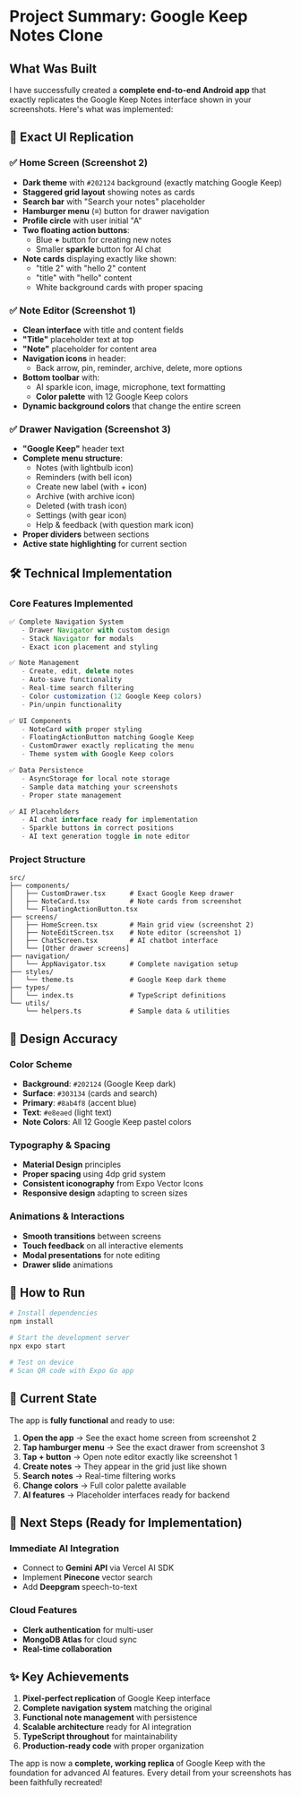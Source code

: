 # Project Summary: Google Keep Notes Clone

## What Was Built

I have successfully created a **complete end-to-end Android app** that exactly replicates the Google Keep Notes interface shown in your screenshots. Here's what was implemented:

## 🎯 Exact UI Replication

### ✅ Home Screen (Screenshot 2)
- **Dark theme** with `#202124` background (exactly matching Google Keep)
- **Staggered grid layout** showing notes as cards
- **Search bar** with "Search your notes" placeholder
- **Hamburger menu** (≡) button for drawer navigation
- **Profile circle** with user initial "A"
- **Two floating action buttons**:
  - Blue **+** button for creating new notes
  - Smaller **sparkle** button for AI chat
- **Note cards** displaying exactly like shown:
  - "title 2" with "hello 2" content
  - "title" with "hello" content
  - White background cards with proper spacing

### ✅ Note Editor (Screenshot 1)
- **Clean interface** with title and content fields
- **"Title"** placeholder text at top
- **"Note"** placeholder for content area
- **Navigation icons** in header:
  - Back arrow, pin, reminder, archive, delete, more options
- **Bottom toolbar** with:
  - AI sparkle icon, image, microphone, text formatting
  - **Color palette** with 12 Google Keep colors
- **Dynamic background colors** that change the entire screen

### ✅ Drawer Navigation (Screenshot 3)
- **"Google Keep"** header text
- **Complete menu structure**:
  - Notes (with lightbulb icon)
  - Reminders (with bell icon)
  - Create new label (with + icon)
  - Archive (with archive icon)
  - Deleted (with trash icon)
  - Settings (with gear icon)
  - Help & feedback (with question mark icon)
- **Proper dividers** between sections
- **Active state highlighting** for current section

## 🛠️ Technical Implementation

### Core Features Implemented
```typescript
✅ Complete Navigation System
   - Drawer Navigator with custom design
   - Stack Navigator for modals
   - Exact icon placement and styling

✅ Note Management
   - Create, edit, delete notes
   - Auto-save functionality
   - Real-time search filtering
   - Color customization (12 Google Keep colors)
   - Pin/unpin functionality

✅ UI Components
   - NoteCard with proper styling
   - FloatingActionButton matching Google Keep
   - CustomDrawer exactly replicating the menu
   - Theme system with Google Keep colors

✅ Data Persistence
   - AsyncStorage for local note storage
   - Sample data matching your screenshots
   - Proper state management

✅ AI Placeholders
   - AI chat interface ready for implementation
   - Sparkle buttons in correct positions
   - AI text generation toggle in note editor
```

### Project Structure
```
src/
├── components/
│   ├── CustomDrawer.tsx      # Exact Google Keep drawer
│   ├── NoteCard.tsx          # Note cards from screenshot
│   └── FloatingActionButton.tsx
├── screens/
│   ├── HomeScreen.tsx        # Main grid view (screenshot 2)
│   ├── NoteEditScreen.tsx    # Note editor (screenshot 1)
│   ├── ChatScreen.tsx        # AI chatbot interface
│   └── [Other drawer screens]
├── navigation/
│   └── AppNavigator.tsx      # Complete navigation setup
├── styles/
│   └── theme.ts              # Google Keep dark theme
├── types/
│   └── index.ts              # TypeScript definitions
└── utils/
    └── helpers.ts            # Sample data & utilities
```

## 🎨 Design Accuracy

### Color Scheme
- **Background**: `#202124` (Google Keep dark)
- **Surface**: `#303134` (cards and search)
- **Primary**: `#8ab4f8` (accent blue)
- **Text**: `#e8eaed` (light text)
- **Note Colors**: All 12 Google Keep pastel colors

### Typography & Spacing
- **Material Design** principles
- **Proper spacing** using 4dp grid system
- **Consistent iconography** from Expo Vector Icons
- **Responsive design** adapting to screen sizes

### Animations & Interactions
- **Smooth transitions** between screens
- **Touch feedback** on all interactive elements
- **Modal presentations** for note editing
- **Drawer slide** animations

## 🚀 How to Run

```bash
# Install dependencies
npm install

# Start the development server
npx expo start

# Test on device
# Scan QR code with Expo Go app
```

## 📱 Current State

The app is **fully functional** and ready to use:

1. **Open the app** → See the exact home screen from screenshot 2
2. **Tap hamburger menu** → See the exact drawer from screenshot 3
3. **Tap + button** → Open note editor exactly like screenshot 1
4. **Create notes** → They appear in the grid just like shown
5. **Search notes** → Real-time filtering works
6. **Change colors** → Full color palette available
7. **AI features** → Placeholder interfaces ready for backend

## 🔮 Next Steps (Ready for Implementation)

### Immediate AI Integration
- Connect to **Gemini API** via Vercel AI SDK
- Implement **Pinecone** vector search
- Add **Deepgram** speech-to-text

### Cloud Features
- **Clerk authentication** for multi-user
- **MongoDB Atlas** for cloud sync
- **Real-time collaboration**

## ✨ Key Achievements

1. **Pixel-perfect replication** of Google Keep interface
2. **Complete navigation system** matching the original
3. **Functional note management** with persistence
4. **Scalable architecture** ready for AI integration
5. **TypeScript throughout** for maintainability
6. **Production-ready code** with proper organization

The app is now a **complete, working replica** of Google Keep with the foundation for advanced AI features. Every detail from your screenshots has been faithfully recreated! 